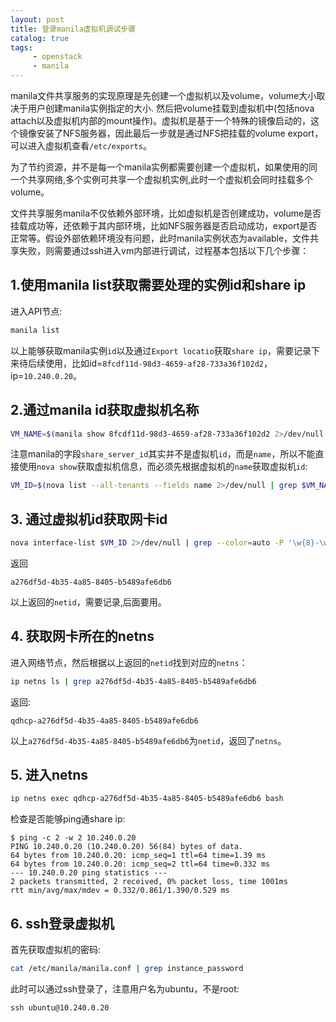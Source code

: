 ```yaml
---
layout: post
title: 登录manila虚拟机调试步骤
catalog: true
tags:
     - openstack
     - manila
---
```


manila文件共享服务的实现原理是先创建一个虚拟机以及volume，volume大小取决于用户创建manila实例指定的大小. 然后把volume挂载到虚拟机中(包括nova attach以及虚拟机内部的mount操作)。虚拟机是基于一个特殊的镜像启动的，这个镜像安装了NFS服务器，因此最后一步就是通过NFS把挂载的volume export，可以进入虚拟机查看`/etc/exports`。

为了节约资源，并不是每一个manila实例都需要创建一个虚拟机，如果使用的同一个共享网络,多个实例可共享一个虚拟机实例,此时一个虚拟机会同时挂载多个volume。

文件共享服务manila不仅依赖外部环境，比如虚拟机是否创建成功，volume是否挂载成功等，还依赖于其内部环境，比如NFS服务器是否启动成功，export是否正常等。假设外部依赖环境没有问题，此时manila实例状态为available，文件共享失败，则需要通过ssh进入vm内部进行调试，过程基本包括以下几个步骤：

## 1.使用manila list获取需要处理的实例id和share ip

进入API节点:

```bash
manila list
```

以上能够获取manila实例`id`以及通过`Export locatio`获取`share ip`，需要记录下来待后续使用，比如id=`8fcdf11d-98d3-4659-af28-733a36f102d2`，ip=`10.240.0.20`。

## 2.通过manila id获取虚拟机名称

```bash
VM_NAME=$(manila show 8fcdf11d-98d3-4659-af28-733a36f102d2 2>/dev/null | grep share_server_id | awk '{print $4}')
```

注意manila的字段`share_server_id`其实并不是虚拟机`id`，而是`name`，所以不能直接使用`nova show`获取虚拟机信息，而必须先根据虚拟机的`name`获取虚拟机`id`:

```bash
VM_ID=$(nova list --all-tenants --fields name 2>/dev/null | grep $VM_NAME  | awk '{print $2}')
```

## 3. 通过虚拟机id获取网卡id

```bash
nova interface-list $VM_ID 2>/dev/null | grep --color=auto -P '\w{8}-\w{4}' | awk '{print $6}' # get netid
```
返回

```
a276df5d-4b35-4a85-8405-b5489afe6db6
```
以上返回的`netid`，需要记录,后面要用。

## 4. 获取网卡所在的netns

进入网络节点，然后根据以上返回的`netid`找到对应的`netns`：

```bash
ip netns ls | grep a276df5d-4b35-4a85-8405-b5489afe6db6
```
返回:

```
qdhcp-a276df5d-4b35-4a85-8405-b5489afe6db6
```

以上`a276df5d-4b35-4a85-8405-b5489afe6db6`为`netid`，返回了`netns`。

## 5. 进入netns

```bash
ip netns exec qdhcp-a276df5d-4b35-4a85-8405-b5489afe6db6 bash
```

检查是否能够ping通share ip:

```
$ ping -c 2 -w 2 10.240.0.20
PING 10.240.0.20 (10.240.0.20) 56(84) bytes of data.
64 bytes from 10.240.0.20: icmp_seq=1 ttl=64 time=1.39 ms
64 bytes from 10.240.0.20: icmp_seq=2 ttl=64 time=0.332 ms
--- 10.240.0.20 ping statistics ---
2 packets transmitted, 2 received, 0% packet loss, time 1001ms
rtt min/avg/max/mdev = 0.332/0.861/1.390/0.529 ms

```
## 6. ssh登录虚拟机

首先获取虚拟机的密码:

```bash
cat /etc/manila/manila.conf | grep instance_password
```

此时可以通过ssh登录了，注意用户名为ubuntu，不是root:

```
ssh ubuntu@10.240.0.20
```

